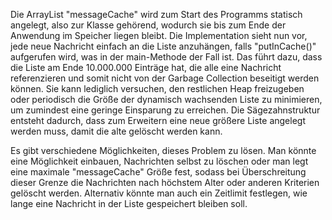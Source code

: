 Die ArrayList "messageCache" wird zum Start des Programms statisch angelegt, also zur Klasse gehörend, wodurch sie bis
zum Ende der Anwendung im Speicher liegen bleibt. Die Implementation sieht nun vor, jede neue Nachricht einfach an die
Liste anzuhängen, falls "putInCache()" aufgerufen wird, was in der main-Methode der Fall ist. Das führt dazu, dass die
Liste am Ende 10.000.000 Einträge hat, die alle eine Nachricht referenzieren und somit nicht von der Garbage Collection
beseitigt werden können. Sie kann lediglich versuchen, den restlichen Heap freizugeben oder periodisch die Größe der
dynamisch wachsenden Liste zu minimieren, um zumindest eine geringe Einsparung zu erreichen. Die Sägezahnstruktur
entsteht dadurch, dass zum Erweitern eine neue größere Liste angelegt werden muss, damit die alte gelöscht werden kann.

Es gibt verschiedene Möglichkeiten, dieses Problem zu lösen. Man könnte eine Möglichkeit einbauen, Nachrichten selbst
zu löschen oder man legt eine maximale "messageCache" Größe fest, sodass bei Überschreitung dieser Grenze die
Nachrichten nach höchstem Alter oder anderen Kriterien gelöscht werden. Alternativ könnte man auch ein Zeitlimit
festlegen, wie lange eine Nachricht in der Liste gespeichert bleiben soll.
